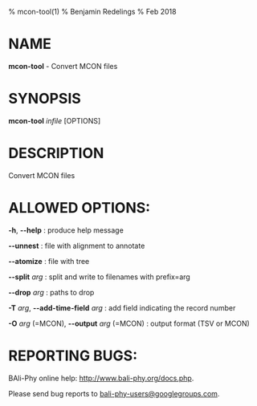 % mcon-tool(1)
% Benjamin Redelings
% Feb 2018

# NAME

**mcon-tool** - Convert MCON files

# SYNOPSIS

**mcon-tool** _infile_ [OPTIONS]

# DESCRIPTION

Convert MCON files

# ALLOWED OPTIONS:
**-h**, **--help**
: produce help message

**--unnest**
: file with alignment to annotate

**--atomize**
: file with tree

**--split** _arg_
: split and write to filenames with prefix=arg

**--drop** _arg_
: paths to drop

**-T** _arg_, **--add-time-field** _arg_
: add field indicating the record number

**-O** _arg_ (=MCON), **--output** _arg_ (=MCON)
: output format (TSV or MCON)


# REPORTING BUGS:
 BAli-Phy online help: <http://www.bali-phy.org/docs.php>.

Please send bug reports to <bali-phy-users@googlegroups.com>.

